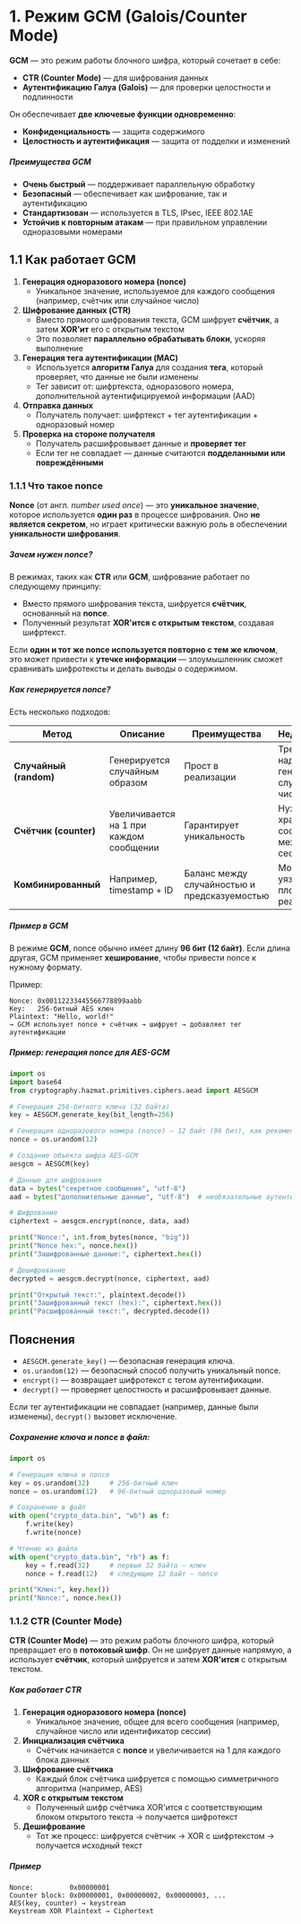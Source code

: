 # 1. Режим GCM (Galois/Counter Mode)

**GCM** — это режим работы блочного шифра, который сочетает в себе:
- **CTR (Counter Mode)** — для шифрования данных
- **Аутентификацию Галуа (Galois)** — для проверки целостности и подлинности

Он обеспечивает **две ключевые функции одновременно**:
- **Конфиденциальность** — защита содержимого
- **Целостность и аутентификация** — защита от подделки и изменений

##### Преимущества GCM

- **Очень быстрый** — поддерживает параллельную обработку
- **Безопасный** — обеспечивает как шифрование, так и аутентификацию
- **Стандартизован** — используется в TLS, IPsec, IEEE 802.1AE
- **Устойчив к повторным атакам** — при правильном управлении одноразовыми номерами

## 1.1 Как работает GCM
1. **Генерация одноразового номера (nonce)**
    - Уникальное значение, используемое для каждого сообщения (например, счётчик или случайное число)
2. **Шифрование данных (CTR)**
    - Вместо прямого шифрования текста, GCM шифрует **счётчик**, а затем **XOR'ит** его с открытым текстом
    - Это позволяет **параллельно обрабатывать блоки**, ускоряя выполнение
3. **Генерация тега аутентификации (MAC)**
    - Используется **алгоритм Галуа** для создания **тега**, который проверяет, что данные не были изменены
    - Тег зависит от: шифртекста, одноразового номера, дополнительной аутентифицируемой информации (AAD)
4. **Отправка данных**
    - Получатель получает: шифртекст + тег аутентификации + одноразовый номер
5. **Проверка на стороне получателя**
    - Получатель расшифровывает данные и **проверяет тег**
    - Если тег не совпадает — данные считаются **подделанными или повреждёнными**

### 1.1.1 Что такое nonce

**Nonce** (от англ. _number used once_) — это **уникальное значение**, которое используется **один раз** в процессе шифрования. Оно **не является секретом**, но играет критически важную роль в обеспечении **уникальности шифрования**.

##### Зачем нужен nonce?

В режимах, таких как **CTR** или **GCM**, шифрование работает по следующему принципу:
- Вместо прямого шифрования текста, шифруется **счётчик**, основанный на **nonce**.
- Полученный результат **XOR'ится с открытым текстом**, создавая шифртекст.

Если **один и тот же nonce используется повторно с тем же ключом**, это может привести к **утечке информации** — злоумышленник сможет сравнивать шифротексты и делать выводы о содержимом.

##### Как генерируется nonce?

Есть несколько подходов:

|Метод|Описание|Преимущества|Недостатки|
|---|---|---|---|
|**Случайный (random)**|Генерируется случайным образом|Прост в реализации|Требует надёжного генератора случайных чисел|
|**Счётчик (counter)**|Увеличивается на 1 при каждом сообщении|Гарантирует уникальность|Нужно хранить состояние между сессиями|
|**Комбинированный**|Например, timestamp + ID|Баланс между случайностью и предсказуемостью|Может быть уязвим при плохой реализации|

##### Пример в GCM

В режиме **GCM**, nonce обычно имеет длину **96 бит (12 байт)**. Если длина другая, GCM применяет **хеширование**, чтобы привести nonce к нужному формату.

Пример:

```
Nonce: 0x00112233445566778899aabb
Key:   256-битный AES ключ
Plaintext: "Hello, world!"
→ GCM использует nonce + счётчик → шифрует → добавляет тег аутентификации
```

##### Пример: генерация nonce для AES-GCM

```python
import os
import base64
from cryptography.hazmat.primitives.ciphers.aead import AESGCM

# Генерация 256-битного ключа (32 байта)
key = AESGCM.generate_key(bit_length=256)

# Генерация одноразового номера (nonce) — 12 байт (96 бит), как рекомендует NIST
nonce = os.urandom(12)

# Создание объекта шифра AES-GCM
aesgcm = AESGCM(key)

# Данные для шифрования
data = bytes("секретное сообщение", "utf-8")
aad = bytes("дополнительные данные", "utf-8")  # необязательные аутентифицируемые данные

# Шифрование
ciphertext = aesgcm.encrypt(nonce, data, aad)

print("Nonce:", int.from_bytes(nonce, "big"))
print("Nonce hex:", nonce.hex())
print("Зашифрованные данные:", ciphertext.hex())

# Дешифрование
decrypted = aesgcm.decrypt(nonce, ciphertext, aad)

print("Открытый текст:", plaintext.decode())
print("Зашифрованный текст (hex):", ciphertext.hex())
print("Расшифрованный текст:", decrypted.decode())
```

## Пояснения

- `AESGCM.generate_key()` — безопасная генерация ключа.
- `os.urandom(12)` — безопасный способ получить уникальный nonce.
- `encrypt()` — возвращает шифротекст с тегом аутентификации.
- `decrypt()` — проверяет целостность и расшифровывает данные.

Если тег аутентификации не совпадает (например, данные были изменены), `decrypt()` вызовет исключение.

##### Сохранение ключа и nonce в файл:

```python
import os

# Генерация ключа и nonce
key = os.urandom(32)     # 256-битный ключ
nonce = os.urandom(12)   # 96-битный одноразовый номер

# Сохранение в файл
with open("crypto_data.bin", "wb") as f:
    f.write(key)
    f.write(nonce)

# Чтение из файла
with open("crypto_data.bin", "rb") as f:
    key = f.read(32)     # первые 32 байта — ключ
    nonce = f.read(12)   # следующие 12 байт — nonce

print("Ключ:", key.hex())
print("Nonce:", nonce.hex())
```

### 1.1.2 CTR (Counter Mode)

**CTR (Counter Mode)** — это режим работы блочного шифра, который превращает его в **потоковый шифр**. Он не шифрует данные напрямую, а использует **счётчик**, который шифруется и затем **XOR'ится** с открытым текстом.

##### Как работает CTR

1. **Генерация одноразового номера (nonce)**
    - Уникальное значение, общее для всего сообщения (например, случайное число или идентификатор сессии)
2. **Инициализация счётчика**
    - Счётчик начинается с **nonce** и увеличивается на 1 для каждого блока данных
3. **Шифрование счётчика**
    - Каждый блок счётчика шифруется с помощью симметричного алгоритма (например, AES)
4. **XOR с открытым текстом**
    - Полученный шифр счётчика XOR'ится с соответствующим блоком открытого текста → получается шифротекст
5. **Дешифрование**
    - Тот же процесс: шифруется счётчик → XOR с шифртекстом → получается исходный текст

##### Пример

```
Nonce:         0x00000001
Counter block: 0x00000001, 0x00000002, 0x00000003, ...
AES(key, counter) → keystream
Keystream XOR Plaintext → Ciphertext
```





